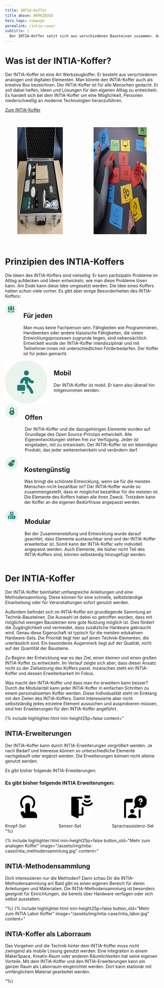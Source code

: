 ```yaml
---
title: INTIA-Koffer
title_above: WERKZEUGE
hero_tags: subpage
permalink: /intia-case/
subtitle: |
  Der INTIA-Koffer setzt sich aus verschiedenen Bausteinen zusammen. Damit kann jede:r eigene Lösungen entwickeln. Der Koffer lädt dazu ein, spielerisch Technik kennenzulernen. So kann Technik selbst verstanden und genutzt werden.
---
```


# Was ist der INTIA-Koffer?

Der INTIA-Koffer ist eine Art Werkzeugkoffer. Er besteht aus verschiedenen analogen und digitalen Elementen. Man könnte den INTIA-Koffer auch als kreative Box bezeichnen. Der INTIA-Koffer ist für alle Menschen gedacht. Er soll dabei helfen, Ideen und Lösungen für den eigenen Alltag zu entwickeln. Es handelt sich bei dem INTIA-Koffer um eine Möglichkeit, Personen niederschwellig an moderne Technologien heranzuführen.

<a href='#modular' class='button highlighter-column-button is-rounded is-dark'>
      <span>Zum INTIA-Koffer</span>
      <span class='icon is-small'>
        <i class='fas fa-chevron-right fa-xs'></i>
      </span>
  </a>

<br>
<br>
<br>

<div class="columns is-centered is-desktop">
<div class="column is-offset-1">
<figure>
  <img src="/assets/img/intia-case/intia-case-2.jpg" alt="Zettel mit technischen Begriffen liegen auf einem Tisch. Dort steht auch ein Bügeleisen." style="height:350px;">
</figure>
</div>
<div class="column">
<figure>
  <img src="/assets/img/intia-case/intia-case-1.jpg" alt="Zettel mit technischen Begriffen liegen auf einem Tisch. Dort steht auch ein Bügeleisen." style="height:350px;">
</figure>
</div>
</div>

<br>

# Prinzipien des INTIA-Koffers

Die Ideen des INTIA-Koffers sind vielseitig: Er kann partizipativ Probleme im Alltag aufdecken und Ideen entwickeln, wie man diese Probleme lösen kann. Am Ende kann diese Idee umgesetzt werden. Die Idee eines Koffers hatten schon viele vorher. Es gibt aber einige Besonderheiten des INTIA-Koffers:

<div class="columns is-vcentered">
  <div class="column is-3 is-round is-centered is-offset-1">
    <img src="/assets/img/intia-case/intia-case-for-all.png" alt="placeholder" class="">
  </div>
<div class="column">

## Für jeden

Man muss keine Fachperson sein. Fähigkeiten wie Programmieren, Handwerken oder andere klassische Fähigkeiten, die vielen Entwicklungsprozessen zugrunde liegen, sind nebensächlich. Entwickelt wurde der INTIA-Koffer interdisziplinär und mit Teilnehmer:innen mit unterschiedlichen Förderbedarfen. Der Koffer ist für jeden gemacht.

  <div class="clear"></div>
  </div>
  </div>

  <div class="columns is-vcentered">
  <div class="column is-3 is-round is-centered is-offset-1">
    <img src="/assets/img/intia-case/intia-case-mobile.png" alt="placeholder" class="">
  </div>
<div class="column">

## Mobil

Der INTIA-Koffer ist mobil. Er kann also überall hin mitgenommen werden.

  <div class="clear"></div>
  </div>
  </div>

  <div class="columns is-vcentered">
  <div class="column is-3 is-round is-centered is-offset-1">
    <img src="/assets/img/intia-case/intia-case-open.png" alt="placeholder" class="">
  </div>
<div class="column">

## Offen

Der INTIA-Koffer und die dazugehörigen Elemente wurden auf Grundlage des Open Source-Prinzips entwickelt. Alle Eigenentwicklungen stehen frei zur Verfügung. Jeder ist eingeladen, mit zu entwickeln. Der INTIA-Koffer ist ein lebendiges Produkt, das jeder weiterentwickeln und verändern darf. 

  <div class="clear"></div>
  </div>
  </div>

  <div class="columns is-vcentered">       
  <div class="column is-3 is-round is-centered is-offset-1">
    <img src="/assets/img/intia-case/intia-case-cost.png" alt="placeholder" class="">
  </div>
  <div class="column">

## Kostengünstig

Was bringt die schönste Entwicklung, wenn sie für die meisten Menschen nicht bezahlbar ist? Der INTIA-Koffer wurde so zusammengestellt, dass er möglichst bezahlbar für die meisten ist. Die Elemente des Koffers haben alle ihren Zweck. Trotzdem kann der Koffer an die eigenen Bedürfnisse angepasst werden.  

  <div class="clear"></div>                          
  </div>
  </div>

  <div class="columns is-vcentered">
 <div class="column is-3 is-round is-centered is-offset-1">
    <img src="/assets/img/intia-case/intia-case-modular.png" alt="placeholder" class="">
  </div>
  <div class="column">

## Modular

Bei der Zusammenstellung und Entwicklung wurde darauf geachtet, dass Elemente austauschbar sind und der INTIA-Koffer erweiterbar ist. Somit kann der INTIA-Koffer sehr individell angepasst werden. Auch Elemente, die bisher nicht Teil des INTIA-Koffers sind, können selbständig hinzugefügt werden.

  <div class="clear"></div>                          
  </div>
  </div>



# Der INTIA-Koffer

Der INTIA-Koffer beinhaltet umfangreiche Anleitungen und eine Methodensammlung. Diese können für eine schnelle, selbstständige Einarbeitung oder für Veranstaltungen sofort genutzt werden.

Außerdem befindet sich im INTIA-Koffer ein grundlegende Sammlung an Technik-Bausteinen. Die Auswahl ist dabei so getroffen worden, dass mit möglichst wenigen Bausteinen eine gute Nutzung möglich ist. Dies fördert die Zugänglichkeit und vermeidet, dass zusätzliche Hardware gebraucht wird. Genau diese Eigenschaft ist typisch für die meisten edukativen Hardware-Sets. Die Priorität liegt hier auf jenen Technik-Elementen, die unerlässlich sind. Ein besonderes Augenmerk liegt auf der Qualität, nicht auf der Quantität der Bausteine.

Zu Beginn der Entwicklung war es das Ziel, einen kleinen und einen großen INTIA-Koffer zu entwickeln. Im Verlauf zeigte sich aber, dass dieser Ansatz nicht zu der Zielsetzung des Koffers passt. Inzwischen steht ein INTIA-Koffer und dessen Erweiterbarkeit im Fokus.

Was macht den INTIA-Koffer und dass man ihn erweitern kann besser? Durch die Modularität kann jeder INTIA-Koffer in einfachen Schritten zu einem personalisierten Koffer werden. Diese Individualität steht im Einklang mit den Zielen des INTIA-Koffers. Damit Interessierte aber nicht selbstständig jedes einzelne Element aussuchen und ausprobieren müssen, sind hier Erweiterungen für den INTIA-Koffer angeführt.


{% include highlighter.html min-height25p=false content="

## INTIA-Erweiterungen

Der INTIA-Koffer kann durch INTIA-Erweiterungen vergrößert werden. Je nach Bedarf und Interesse können so unterschiedliche Elemente nachgekauft oder ergänzt werden. Die Erweiterungen können nicht alleine genutzt werden.

Es gibt bisher folgende INTIA-Erweiterungen:

### Es gibt bisher folgende INTIA Erweiterungen:

<div class='columns'>
<div class='column is-one-third has-text-centered'>
  <figure class='image'>
    <img class='with-zone' src='/assets/img/intia-case/icons/streamline-icon-touch-finger-1@500x500.png'>
  </figure>
  <!-- 
      <a href='#' class='button highlighter-column-button is-rounded is-dark'>
  -->
      <span>Knopf-Set</span>
      <!-- 
      <span class='icon is-small'>
        <i class='fas fa-chevron-right fa-xs'></i>
      </span>
  </a>
  -->
</div>
<div class='column is-one-third has-text-centered'>
  <figure class='image'>
    <img class='with-zone' src='/assets/img/intia-case/icons/streamline-icon-smart-house-open-door@500x500.png'>
  </figure>
  <!-- 
      <a href='#' class='button highlighter-column-button is-rounded is-dark'>
      -->
      <span>Sensor-Set</span>
      <!-- 
      <span class='icon is-small'>
        <i class='fas fa-chevron-right fa-xs'></i>
      </span>
  </a>
  -->
</div>
<div class='column is-one-third has-text-centered'>
  <figure class='image'>
    <img class='with-zone' src='/assets/img/intia-case/icons/streamline-icon-browser-user-help-message@500x500.png'>
  </figure>
  <!-- 
      <a href='#' class='button highlighter-column-button is-rounded is-dark'>
  -->
      <span>Sprachassistenz-Set</span>
      <!-- 
      <span class='icon is-small'>
        <i class='fas fa-chevron-right fa-xs'></i>
      </span>
  </a>
  -->
</div>
</div>
"%}

{% include highlighter.html min-height25p=false button_old="Mehr zum analogen Koffer" image="/assets/img/intia-case/intia_methodensammlung.jpg" content="

## INTIA-Methodensammlung

Dich interessieren nur die Methoden? Dann schau Dir die INTIA-Methodensammlung an! Bald gibt es einen eigenen Bereich für deren Anleitungen und Materialien. Die INTIA-Methodensammlung ist besonders geeignet für Einrichtungen, die bereits über Hardware verfügen oder sich selbst ausstatten.

"%}
{% include highlighter.html min-height25p=false button_old="Mehr zum INTIA Labor Koffer" image="/assets/img/intia-case/intia_labor.jpg" content="

## INTIA-Koffer als Laborraum

Das Vorgehen und die Technik hinter dem INTIA-Koffer muss nicht zwingend als mobile Lösung genutzt werden. Eine Integration in einem MakerSpace, Kreativ-Raum oder anderen Räumlichkeiten hat seine eigenen Vorteile. Mit dem INTIA-Koffer und den INTIA-Erweiterungen kann ein ganzer Raum als Laborraum eingerichtet werden. Dort kann stationär mit umfänglichem Material gearbeitet werden.

"%}

